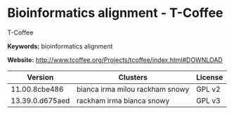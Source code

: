 # Bioinformatics alignment - T-Coffee

T-Coffee

**Keywords:** bioinformatics alignment

**Website:** <http://www.tcoffee.org/Projects/tcoffee/index.html#DOWNLOAD>

| Version | Clusters | License |
| ------- | -------- | ------- |
| 11.00.8cbe486 | bianca irma milou rackham snowy | GPL v2 |
| 13.39.0.d675aed | rackham irma bianca snowy | GPL v3 |

